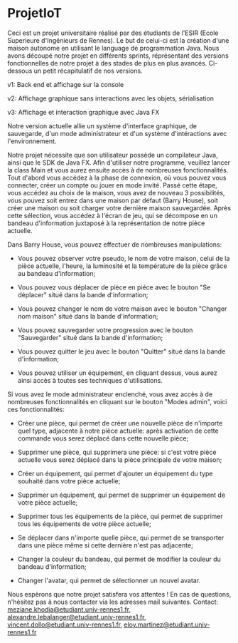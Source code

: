 # ProjetIoT

Ceci est un projet universitaire réalisé par des étudiants de l'ESIR (Ecole Superieure d'Ingénieurs de Rennes). 
Le but de celui-ci est la création d'une maison autonome en utilisant le language de programmation Java.
Nous avons découpé notre projet en différents sprints, réprésentant des versions fonctionnelles de notre projet à des stades de plus en plus avancés. Ci-dessous un petit récapitulatif de nos versions.

v1: Back end et affichage sur la console

v2: Affichage graphique sans interactions avec les objets, sérialisation

v3: Affichage et interaction graphique avec Java FX

Notre version actuelle allie un système d'interface graphique, de sauvegarde, d'un mode administrateur et d'un système d'intéractions avec l'environnement.


Notre projet nécessite que son utilisateur possède un compilateur Java, ainsi que le SDK de Java FX.
Afin d'utiliser notre programme, veuillez lancer la class Main et vous aurez ensuite accès à de nombreuses fonctionnalités. 
Tout d'abord vous accédez à la phase de connexion, où vous pouvez vous connecter, créer un compte ou jouer en mode invité.
Passé cette étape, vous accédez au choix de la maison, vous avez de nouveau 3 possibilités, vous pouvez soit entrez dans une maison par défaut (Barry House), soit créer une maison ou soit charger votre dernière maison sauvegardée.
Après cette sélection, vous accédez à l'écran de jeu, qui se décompose en un bandeau d'information juxtaposé à la représentation de notre pièce actuelle.


Dans Barry House, vous pouvez effectuer de nombreuses manipulations:

- Vous pouvez observer votre pseudo, le nom de votre maison, celui de la pièce actuelle, l'heure, la luminosité et la température de la pièce grâce au bandeau d'information;

- Vous pouvez vous déplacer de pièce en piéce avec le bouton "Se déplacer" situé dans la bande d'information;

- Vous pouvez changer le nom de votre maison avec le bouton "Changer nom maison" situé dans la bande d'information;

- Vous pouvez sauvegarder votre progression avec le bouton "Sauvegarder" situé dans la bande d'information;

- Vous pouvez quitter le jeu avec le bouton "Quitter" situé dans la bande d'information;

- Vous pouvez utiliser un équipement, en cliquant dessus, vous aurez ainsi accès à toutes ses techniques d'utilisations.


Si vous avez le mode administrateur enclenché, vous avez accès à de nombreuses fonctionnalités en cliquant sur le bouton "Modes admin", voici ces fonctionnalités:

- Créer une pièce, qui permet de créer une nouvelle pièce de n'importe quel type, adjacente à notre pièce actuelle: après activation de cette commande vous serez déplacé dans cette nouvelle pièce;

- Supprimer une pièce, qui supprimera une pièce: si c'est votre pièce actuelle vous serez déplacé dans la pièce principale de votre maison;

- Créer un équipement, qui permet d'ajouter un équipement du type souhaité dans votre pièce actuelle;

- Supprimer un équipement, qui permet de supprimer un équipement de votre pièce actuelle;

- Supprimer tous les équipements de la pièce, qui permet de supprimer tous les équipements de votre pièce actuelle;

- Se déplacer dans n'importe quelle pièce, qui permet de se transporter dans une pièce même si cette dernière n'est pas adjacente;

- Changer la couleur du bandeau, qui permet de modifier la couleur du bandeau d'information;

- Changer l'avatar, qui permet de sélectionner un nouvel avatar.



Nous espèrons que notre projet satisfera vos attentes !
En cas de questions, n'hésitez pas à nous contacter via les adresses mail suivantes.
Contact: meziane.khodja@etudiant.univ-rennes1.fr, alexandre.lebalanger@etudiant.univ-rennes1.fr, vincent.dollo@etudiant.univ-rennes1.fr, eloy.martinez@etudiant.univ-rennes1.fr
